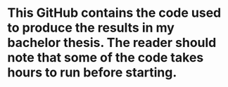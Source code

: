 # This GitHub contains the code used to produce the results in my bachelor thesis. The reader should note that some of the code takes hours to run before starting. 
# 
